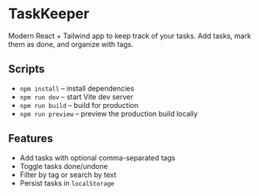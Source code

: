 # TaskKeeper

Modern React + Tailwind app to keep track of your tasks. Add tasks, mark them as done, and organize with tags.

## Scripts

- `npm install` – install dependencies
- `npm run dev` – start Vite dev server
- `npm run build` – build for production
- `npm run preview` – preview the production build locally

## Features

- Add tasks with optional comma-separated tags
- Toggle tasks done/undone
- Filter by tag or search by text
- Persist tasks in `localStorage`

